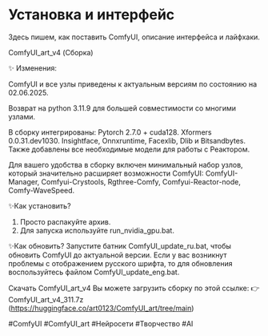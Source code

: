# Установка и интерфейс

Здесь пишем, как поставить ComfyUI, описание интерфейса и лайфхаки.


ComfyUI_art_v4 (Сборка)

✨ Изменения:

ComfyUI и все узлы приведены к актуальным версиям по состоянию на 02.06.2025.

Возврат на python 3.11.9 для большей совместимости со многими узлами.

В сборку интегрированы: Pytorch 2.7.0 + cuda128. Xformers 0.0.31.dev1030. Insightface, Onnxruntime, Facexlib, Dlib и Bitsandbytes. Также добавлены все необходимые модели для работы с Реактором.

Для вашего удобства в сборку включен минимальный набор узлов, который значительно расширяет возможности ComfyUI: ComfyUI-Manager, Comfyui-Crystools, Rgthree-Comfy, Comfyui-Reactor-node, Comfy-WaveSpeed.

✨Как установить?
 1. Просто распакуйте архив.
 2. Для запуска используйте run_nvidia_gpu.bat.

✨Как обновить?
 Запустите батник ComfyUI_update_ru.bat, чтобы обновить ComfyUI до актуальной версии. Если у вас возникнут проблемы с отображением русского шрифта, то для обновления воспользуйтесь файлом ComfyUI_update_eng.bat.

Скачать ComfyUI_art_v4
Вы можете загрузить сборку по этой ссылке:
👉 ComfyUI_art_v4_311.7z (https://huggingface.co/art0123/ComfyUI_art/tree/main)

#ComfyUI #ComfyUI_art #Нейросети #Творчество #AI
